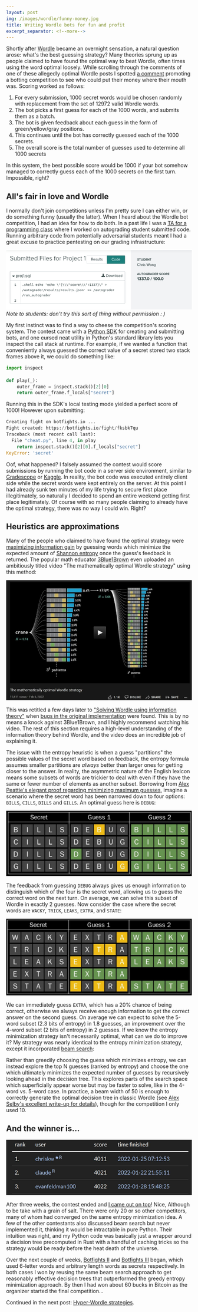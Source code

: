 ```yaml
---
layout: post
img: /images/wordle/funny-money.jpg
title: Writing Wordle bots for fun and profit
excerpt_separator: <!--more-->
---
```


Shortly after [Wordle](https://www.nytimes.com/games/wordle/index.html) became an overnight
sensation, a natural question arose: what's the best guessing strategy?
Many theories sprung up as people claimed to have found the optimal
way to beat Wordle, often times using the word optimal loosely. While scrolling through
the comments of one of these allegedly optimal Wordle posts I spotted [a comment](https://news.ycombinator.com/item?id=29928263#29928609)
promoting a botting competition to see who could put their money where their mouth was. <!--more-->
Scoring worked as follows:
1. For every submission, 1000 secret words would be chosen randomly with replacement from the set of 12972 valid Wordle words.
2. The bot picks a first guess for each of the 1000 words, and submits them as a batch.
3. The bot is given feedback about each guess in the form of green/yellow/gray positions.
4. This continues until the bot has correctly guessed each of the 1000 secrets.
5. The overall score is the total number of guesses used to determine all 1000 secrets

In this system, the best possible score would be 1000 if your bot somehow managed to
correctly guess each of the 1000 secrets on the first turn. Impossible, right?

## All's fair in love and Wordle

I normally don't join competitions unless I'm pretty sure I can either win, or do
something funny (usually the latter). When I heard about the Wordle bot competition,
I had an idea for how to do both. In a past life I was a [TA for a programming class](/2021/07/02/Teaching/)
where I worked on autograding student submitted code. Running arbitrary
code from potentially adversarial students meant I had a great excuse to practice pentesting
on our grading infrastructure:

![Screenshot of autograder output, scored 1337 points out of 100](/images/wordle/zoinks.jpg)<br>
*Note to students: don't try this sort of thing without permission : )*

My first instinct was to find a way to cheese the competition's scoring system.
The contest came with a [Python SDK](https://github.com/botfights/botfights-sdk/)
for creating and submitting bots, and one ~~cursed~~ neat utility in Python's standard library
lets you inspect the call stack at runtime. For example, if we wanted a function that
conveniently always guessed the correct value of a secret stored two stack frames above
it, we could do something like:

```python
import inspect

def play(_):
    outer_frame = inspect.stack()[2][0]
    return outer_frame.f_locals["secret"]
```

Running this in the SDK's local testing mode yielded a perfect score of 1000! However upon submitting:

```python
Creating fight on botfights.io ...
Fight created: https://botfights.io/fight/fksbk7qu
Traceback (most recent call last):
  File "cheat.py", line 4, in play
    return inspect.stack()[2][0].f_locals["secret"]
KeyError: 'secret'
```

Oof, what happened? I falsely assumed the contest would score submissions
by running the bot code in a server side environment, similar to
[Gradescope](https://www.gradescope.com/) or [Kaggle](https://www.kaggle.com/). In
reality, the bot code was executed entirely client side while the secret words were kept
entirely on the server. At this point I had already sunk ten minutes of my life trying to secure
first place illegitimately, so naturally I decided to spend an entire weekend
getting first place legitimately. Of course with so many people claiming to already have the
optimal strategy, there was no way I could win. Right?

## Heuristics are approximations

Many of the people who claimed to have found the optimal strategy were [maximizing information gain](https://en.wikipedia.org/wiki/Information_gain_(decision_tree))
by guessing words which minimize the expected amount of [Shannon entropy](https://en.wikipedia.org/wiki/Entropy_(information_theory))
once the guess's feedback is returned. The popular math educator
[3Blue1Brown](https://en.wikipedia.org/wiki/3Blue1Brown) even uploaded an ambitiously titled
video "The mathematically optimal Wordle strategy" using this method:


<a href="https://www.youtube.com/watch?v=v68zYyaEmEA" target="_blank" rel="noopener noreferrer">
<img src="/images/wordle/woops2.jpg" style="max-height:40vh; width:auto;" alt="Thumbnail of a video titled The mathematically optimal Wordle strategy"/>
</a>

This was retitled a few days later to ["Solving Wordle using information theory"](https://www.youtube.com/watch?v=v68zYyaEmEA)
when [bugs in the original implementation](https://www.youtube.com/watch?v=fRed0Xmc2Wg)
were found. This is by no means a knock against 3Blue1Brown, and I highly recommend watching his video.
The rest of this section requires a high-level understanding of the information
theory behind Wordle, and the video does an incredible job of explaining it.

The issue with the entropy heuristic is when a guess "partitions" the
possible values of the secret word based on feedback, the entropy formula assumes smaller partitions
are *always* better than larger ones for getting closer to the answer. In reality, the
asymmetric nature of the English lexicon means some subsets of words are trickier to deal
with even if they have the same or fewer number of elements as another subset. Borrowing from
[Alex Peattie's elegant proof regarding minimizing maximum guesses](https://alexpeattie.com/blog/establishing-minimum-guesses-wordle/),
imagine a scenario where the secret word has been narrowed down to four options:
`BILLS`, `CILLS`, `DILLS` and `GILLS`. An optimal guess here is `DEBUG`:

<img src="/images/wordle/subset-4.jpg"  style="max-height:25vh; width:auto;">

The feedback from guessing `DEBUG` always gives us enough information to distinguish which of the
four is the secret word, allowing us to guess the correct word on the next turn. On average, we can solve this
subset of Wordle in exactly 2 guesses. Now consider the case where the
secret words are `WACKY`, `TRICK`, `LEAKS`, `EXTRA`, and `STATE`:

<img src="/images/wordle/subset-5.jpg"  style="max-height:29.5vh; width:auto;">

We can immediately guess `EXTRA`, which has a 20% chance of being correct, otherwise we
always receive enough information to get the correct answer on the second guess.
On average we can expect to solve the 5-word subset (2.3 bits of entropy)
in 1.8 guesses, an improvement over the 4-word subset (2 bits of entropy) in 2 guesses.
If we know the entropy minimization strategy isn't necessarily optimal, what can we
do to improve it? My strategy was nearly identical to the entropy minimization strategy,
except it incorporated [beam search](https://en.wikipedia.org/wiki/Beam_search):

Rather than greedily choosing the guess which minimizes entropy, we can instead explore the top N guesses
(ranked by entropy) and choose the one which ultimately minimizes the expected number of guesses
by recursively looking ahead in the decision tree.
This explores parts of the search space which superficially appear
worse but may be faster to solve, like in the 4-word vs. 5-word case. In practice,
a beam width of 50 is enough to correctly generate the optimal decision tree in classic Wordle (see [Alex Selby's excellent write-up for details](http://sonorouschocolate.com/notes/index.php?title=The_best_strategies_for_Wordle)), though for the competition I only used 10.

## And the winner is...

<img src="/images/wordle/winner.jpg"  style="max-height:20vh; width:auto;">

After three weeks, the contest ended and [I came out on top](https://web.archive.org/web/20220521050613/https://botfights.ai/tournament/botfights_i)! Nice, Although to be
take with a grain of salt. There were only 20 or so other competitors, many of whom
had converged on the same entropy minimization idea. A few of the other contestants
also discussed beam search but never implemented it, thinking it would be intractable in pure Python.
Their intuition was right, and my Python code was basically just a wrapper around a decision tree
precomputed in Rust with a handful of caching tricks so the strategy would be ready
before the heat death of the universe.

Over the next couple of weeks, [Botfights II](https://web.archive.org/web/20220521065315/https://botfights.ai/tournament/botfights_ii)
and [Botfights III](https://web.archive.org/web/20220521055448/https://botfights.ai/tournament/botfights_iii)
began, which used 6-letter words and arbitrary length words as secrets respectively. In
both cases I won by reusing the same beam search approach to get
reasonably effective decision trees that outperformed the greedy entropy minimization approach.
By then I had won about 60 bucks in Bitcoin as the organizer started the final competition...

Continued in the next post: [Hyper-Wordle strategies](/2025/08/24/Hyper-Wordle/).

<!--
## Wacky trick leaks extra state

As you might guess, the next event was
[Botfights IV](https://web.archive.org/web/20220521064114/https://botfights.ai/tournament/botfights_iv).
Previous iterations of the contest kept things interesting by increasing the number of
potential hidden words. The twist in the final contest was a bit different:
* The contest would returned to the original list of 12972 five-letter words.
* All of the secret words were chosen from the 2315 words in the
  [secret list](https://www.wordunscrambler.net/word-list/wordle-word-list) which
  the original Wordle website used.
* Each submission was tested against all 2315 of the possible secret words (**sampled without
  replacement**). In other words, each submission was tested against a permutation of the
  2315 secret words.
* The 2315 secret words still needed to be solved "in parallel" (submit 2315 first guesses,
  receive 2315 pieces of feedback, submit 2315 second guesses, etc...).


I call this Hyper-Wordle, since it can be viewed as a much larger, much more intractable
version of normal Wordle:
-->
<style>
table{
    border-spacing: 50px;
    border:1px solid #000000;
}

th{
    border: 1px solid #000000;
    padding: 3px;
    max-width: 40vw;
}

td{
    border:1px solid #000000;
    padding: 3px;
    max-width: 40vw;
}
</style>

<!--
| **Wordle**                                                                   | **Hyper-Wordle**                                                                                          |
|------------------------------------------------------------------------------|-----------------------------------------------------------------------------------------------------------|
| Secrets are chosen from the $$2315$$ possible 5-letter secret words.     | Secrets are chosen from the $$2315!$$ possible permutations of 5-letter secret words.                 |
| Guesses can be chosen from $$12972$$ possible 5-letter words.            | Guesses can be chosen from $$12972^{2315}$$ possible permutations with repetition of 5-letter words. |
| Feedback is given in the form of 5 colored squares.                      | Feedback is given in the form of $$5 \times 2315 = 11575$$ colored squares.                           |
| Your score is the number of guesses needed to identify the secret.       | Your score is the sum of the number of guesses needed to identify every word in the secret permutation.      |

-->
<!--
# Retrospective: was all of this effort worth it?

Probably not, although a handful of good things came out of it:
* It gave me some funny stories and something worth doing a writeup on.
* I received some prize money for winning each of the competitions, about $80 of BTC in total. In itself this isn't worth a ton to me, but watching it decay in value by 55% in the first few months after receiving it was a neat lesson in cryptocurrency volatility, without having to stake any of my own money.
* Inspired me to write the 16 bottles of wine riddle.

On the downside, I now have an overwhelming amount of incredibly useless knowledge about
optimal Wordle. While I'd heard the phrase "cursed for knowledge" before, I never
truly understood it until Wordle came up while I was getting my teeth cleaned:

**Oral Hygienist**: Have you heard of a game called Wordle? My whole family loves it!<br>
**Me**: Mhmha uhuh<br>
**Oral Hygienist**: My go to starting word is "ocean", but my daughter always starts with "raise"<br>
**Me**: *Mentally gauging how hard it would be to talk about optimal Wordle strategies with a regular person*<br>
**Me**: Hmm mhm<br>

# Conclusion

Aiyah is a five-letter word.

# What is optimal Wordle?

I'm just going to assume you already know what Wordle is. But what is optimal Wordle? It turns out to be a controversial topic:
* Early in the year lots of posts started appearing on [Hacker News](https://news.ycombinator.com) about supposedly [optimal Wordle](https://towardsdatascience.com/optimal-wordle-d8c2f2805704) strategies. Many of these weren't really optimal, they just used reasonably effective heuristics based on letter distributions.
* Lots of debate was sparked over what it actually meant for a strategy to be optimal. Is it cheating to use the [secret list](https://www.wordunscrambler.net/word-list/wordle-word-list) of possible answers? Should we minimize the expected value of guesses needed? Or minimize the maximum number of guesses needed? What about hard mode?
* Lots of debate about if debating about what constitutes optimal Wordle is unproductive and if it ruins the point of Wordle.

One surprising event in all of this was when the popular math educator [3Blue1Brown](https://en.wikipedia.org/wiki/3Blue1Brown) uploaded an ambitiously titled video:

![Thumbnail of a video titled "The mathematically optimal Wordle strategy"](/images/wordle/woops.jpg)

 This was retitled a few days later to [Solving Wordle using information theory](https://www.youtube.com/watch?v=v68zYyaEmEA) when [bugs in the original implementation](https://www.youtube.com/watch?v=fRed0Xmc2Wg) were found, although even without the bugs the solution generated wasn't necessarily optimal. This isn't meant to be a knock at 3B1B, but rather an example of how tricky it is to get the definition right. In particular, the 3B1B video used a *very* effective heuristic to generate the decision tree, but at the end of the day heuristics usually aren't the real optimization criteria.

For real optimality results, Laurent Porrier compiled a [list of all the Wordle optimality results so far](https://www.poirrier.ca/notes/wordle-optimal/) which is still being actively updated as of when this is being written! In this post, optimal refers to any strategy that minimizes the expected number of guesses needed to solve a word uniformly sampled from the secret list, and with no limit on the number of guesses.


Probably not, although a handful of good things came out of it:
* I suspect that using Python has done irreparable damage to my ability to estimate just how fast things *can* be. The act of switching from Python to Rust without doing any application level optimization tricks sped up the time to build decision trees by an order of magnitude. It took me another hour before I recalled the words of my [government assigned Rust evangelist](https://twitter.com/exists_forall?lang=en): "Did you remember to use the `--release` flag?" This gave me another order of magnitude improvement for free, and was a nice wake-up call about just how slow Python is.
* It gave me a funny story and something worth doing a write-up on.
* I received some prize money for winning each of the competitions, about $80 of BTC in total. In itself this isn't worth a ton to me, but watching it decay in value by about 55% over the last few months was a valuable lesson in just how volatile cryptocurrency is, without having to stake any of my own money.

I suspect this might turn the game into an incredibly convoluted version of the [Monte Hall Problem](https://en.wikipedia.org/wiki/Monty_Hall_problem).

* What are the necessary conditions for mixed strategies to outperform a single strategy? One thought experiment is to imagine a version Wordle where every possible 26^5 letter combination is treated as valid word. My intuition here would be that this version would be too "symmetric" to beat

* I suspect that using Python has done irreparable damage to my ability to estimate just how fast things *can* be. The act of switching from Python to Rust without doing any application level optimization tricks sped up the time to build decision trees by an order of magnitude. It took me another hour before I recalled the words of my [government assigned Rust evangelist](https://twitter.com/exists_forall?lang=en): "Did you remember to use the `--release` flag?" This gave me another order of magnitude improvement for free, and was a nice wake-up call about just how slow Python is.
-->
